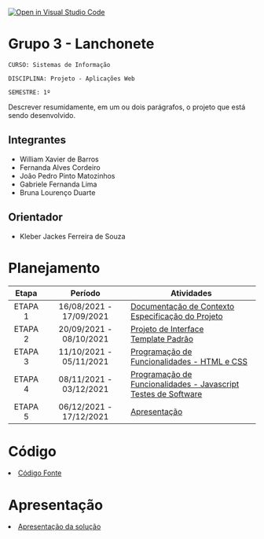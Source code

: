 [![Open in Visual Studio Code](https://classroom.github.com/assets/open-in-vscode-f059dc9a6f8d3a56e377f745f24479a46679e63a5d9fe6f495e02850cd0d8118.svg)](https://classroom.github.com/online_ide?assignment_repo_id=443940&assignment_repo_type=GroupAssignmentRepo)

# Grupo 3 - Lanchonete

`CURSO: Sistemas de Informação`

`DISCIPLINA: Projeto - Aplicações Web`

`SEMESTRE: 1º`

Descrever resumidamente, em um ou dois parágrafos, o projeto que está sendo desenvolvido.

## Integrantes

- William Xavier de Barros
- Fernanda Alves Cordeiro
- João Pedro Pinto Matozinhos
- Gabriele Fernanda Lima
- Bruna Lourenço Duarte

## Orientador

- Kleber Jackes Ferreira de Souza

# Planejamento

|  Etapa  |         Período         | Atividades                                                                                                   |
| :-----: | :---------------------: | ------------------------------------------------------------------------------------------------------------ |
| ETAPA 1 | 16/08/2021 - 17/09/2021 | [Documentação de Contexto](docs/context.md) <br> [Especificação do Projeto](docs/especification.md)          |
| ETAPA 2 | 20/09/2021 - 08/10/2021 | [Projeto de Interface](docs/interface.md) <br> [Template Padrão](docs/template.md)                           |
| ETAPA 3 | 11/10/2021 - 05/11/2021 | [Programação de Funcionalidades - HTML e CSS](docs/development.md)                                           |
| ETAPA 4 | 08/11/2021 - 03/12/2021 | [Programação de Funcionalidades - Javascript](docs/development.md) <br> [Testes de Software ](docs/tests.md) |
| ETAPA 5 | 06/12/2021 - 17/12/2021 | [Apresentação](presentation/README.md)                                                                       |

# Código

<li><a href="src/README.md"> Código Fonte</a></li>

# Apresentação

<li><a href="presentation/README.md"> Apresentação da solução</a></li>
